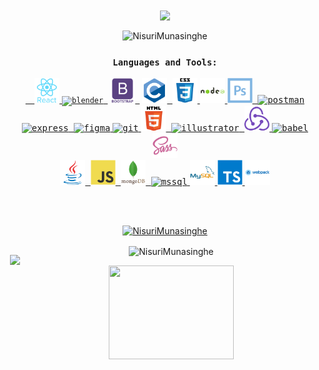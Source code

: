 

<!--
**NisuriMunasinghe/NisuriMunasinghe** is a ✨ _special_ ✨ repository because its `README.md` (this file) appears on your GitHub profile.

Here are some ideas to get you started:

- 🔭 I’m currently working on ...
- 🌱 I’m currently learning ...
- 👯 I’m looking to collaborate on ...
- 🤔 I’m looking for help with ...
- 💬 Ask me about ...
- 📫 How to reach me: ...
- 😄 Pronouns: ...
- ⚡ Fun fact: ...
<h1 align="center" style="color:blue;">Hi there 👋</h1>
<img src="https://cdn.dribbble.com/users/31818/screenshots/2091618/dribbb.gif" width="384" height="80"/>
<img src="https://cdn.dribbble.com/users/31818/screenshots/2091618/dribbb.gif" width="284" height="80"/>
<img src="https://cdn.dribbble.com/users/31818/screenshots/2091618/dribbb.gif" width="284" height="80"/>

<p style="float: left">&nbsp;<img align="center" src="https://github-readme-stats.vercel.app/api/top-langs/?username=NisuriMunasinghe&count_private=true&layout=compact&langs_count=10" /></p> 




[![Top Langs](https://github-readme-stats.vercel.app/api/top-langs/?username=NisuriMunasinghe)](https://github.com/NisuriMunasinghe/github-readme-stats)

-->






<div align="center" style="margin: auto; display: block" >
  <img align="center" src="https://capsule-render.vercel.app/api?animation=fadeIn&type=waving&color=gradient&height=180&section=header&text=Hi%20there!%20ヾ(＾-＾)ノ&desc=%20&fontSize=25&descSize=20&fontAlignY=30" />
  
  
  <p><img align="center" src="https://komarev.com/ghpvc/?username=NisuriMunasinghe&color=brightgreen" alt="NisuriMunasinghe" /></p>
  
  </div>
  
 <h3 align="center"><code>Languages and Tools:</code></h3>
<p align="center"> 
     <a href="https://reactjs.org/" target="_blank"><code>  <img src="https://raw.githubusercontent.com/devicons/devicon/master/icons/react/react-original-wordmark.svg" alt="react" width="40" height="40"/></code>  </a> 
  <a href="https://www.blender.org/" target="_blank"> <code ><img src="https://download.blender.org/branding/community/blender_community_badge_white.svg" alt="blender" width="40" height="40"/> </code></a> 
  <a href="https://getbootstrap.com" target="_blank"> <code><img src="https://raw.githubusercontent.com/devicons/devicon/master/icons/bootstrap/bootstrap-plain-wordmark.svg" alt="bootstrap" width="40" height="40"/> </code></a> 
  <a href="https://www.cprogramming.com/" target="_blank"> <kbd><img src="https://raw.githubusercontent.com/devicons/devicon/master/icons/c/c-original.svg" alt="c" width="40" height="40"/> </kbd></a> 
    <a href="https://www.w3schools.com/css/" target="_blank"><kbd> <img src="https://raw.githubusercontent.com/devicons/devicon/master/icons/css3/css3-original-wordmark.svg" alt="css3" width="40" height="40"/></kbd> 
       <a href="https://nodejs.org" target="_blank"> <kbd><img src="https://raw.githubusercontent.com/devicons/devicon/master/icons/nodejs/nodejs-original-wordmark.svg" alt="nodejs" width="40" height="40"/></kbd> </a>
  <a href="https://www.photoshop.com/en" target="_blank"><kbd> <img src="https://raw.githubusercontent.com/devicons/devicon/master/icons/photoshop/photoshop-line.svg" alt="photoshop" width="40" height="40"/> </kbd></a> 
  <a href="https://postman.com" target="_blank"> <kbd> <img src="https://www.vectorlogo.zone/logos/getpostman/getpostman-icon.svg" alt="postman" width="40" height="40"/></kbd>  </a> 
  <br>
</a> <a href="https://expressjs.com" target="_blank"> <kbd><img src="https://img2.pngio.com/express-js-png-5-png-image-expressjs-png-800_800.png" alt="express" width="40" height="40"/> </kbd></a> 
  <a href="https://www.figma.com/" target="_blank"> <kbd><img src="https://www.vectorlogo.zone/logos/figma/figma-icon.svg" alt="figma" width="40" height="40"/></kbd> </a>
  <a href="https://git-scm.com/" target="_blank"><kbd> <img src="https://www.vectorlogo.zone/logos/git-scm/git-scm-icon.svg" alt="git" width="40" height="40"/></kbd> </a>
  <a href="https://www.w3.org/html/" target="_blank"><kbd> <img src="https://raw.githubusercontent.com/devicons/devicon/master/icons/html5/html5-original-wordmark.svg" alt="html5" width="40" height="40"/> </kbd></a> 
  <a href="https://www.adobe.com/in/products/illustrator.html" target="_blank"><kbd> <img src="https://www.vectorlogo.zone/logos/adobe_illustrator/adobe_illustrator-icon.svg" alt="illustrator" width="40" height="40"/> </a></kbd>
   <a href="https://redux.js.org" target="_blank"> <kbd> <img src="https://raw.githubusercontent.com/devicons/devicon/master/icons/redux/redux-original.svg" alt="redux" width="40" height="40"/></kbd>  </a> 
   <a href="https://babeljs.io/" target="_blank"> <kbd ><img src="https://upload.wikimedia.org/wikipedia/commons/thumb/0/02/Babel_Logo.svg/1280px-Babel_Logo.svg.png" alt="babel" width="40" height="40"/> </kbd></a> 
   <a href="https://sass-lang.com" target="_blank"><kbd>  <img src="https://raw.githubusercontent.com/devicons/devicon/master/icons/sass/sass-original.svg" alt="sass" width="40" height="40"/> </kbd> </a> 
  <br>
  <a href="https://www.java.com" target="_blank"> <kbd><img src="https://raw.githubusercontent.com/devicons/devicon/master/icons/java/java-original.svg" alt="java" width="40" height="40"/> </kbd></a> 
  <a href="https://developer.mozilla.org/en-US/docs/Web/JavaScript" target="_blank"> <kbd><img src="https://raw.githubusercontent.com/devicons/devicon/master/icons/javascript/javascript-original.svg" alt="javascript" width="40" height="40"/> </kbd></a> 
  <a href="https://www.mongodb.com/" target="_blank"> <kbd><img src="https://raw.githubusercontent.com/devicons/devicon/master/icons/mongodb/mongodb-original-wordmark.svg" alt="mongodb" width="40" height="40"/> </kbd></a> 
  <a href="https://www.microsoft.com/en-us/sql-server" target="_blank"><kbd> <img src="https://brandslogos.com/wp-content/uploads/thumbs/microsoft-sql-server-logo-vector.svg" alt="mssql" width="40" height="40"/></kbd> </a> 
  <a href="https://www.mysql.com/" target="_blank"> <kbd><img src="https://raw.githubusercontent.com/devicons/devicon/master/icons/mysql/mysql-original-wordmark.svg" alt="mysql" width="40" height="40"/></kbd> </a>
   <a href="https://www.typescriptlang.org/" target="_blank"><kbd>  <img src="https://raw.githubusercontent.com/devicons/devicon/master/icons/typescript/typescript-original.svg" alt="typescript" width="40" height="40"/></kbd>  </a> 
  <a href="https://webpack.js.org" target="_blank"> <kbd> <img src="https://raw.githubusercontent.com/devicons/devicon/d00d0969292a6569d45b06d3f350f463a0107b0d/icons/webpack/webpack-original-wordmark.svg" alt="webpack" width="40" height="40"/></kbd>  </a> </p>
  <br>
    <br>
   

  

  
  

<p align="Center" > <a href="https://github.com/ryo-ma/github-profile-trophy"><img src="https://github-profile-trophy.vercel.app/?username=NisuriMunasinghe&&count_private=true&no-bg-true&theme=darkhub" alt="NisuriMunasinghe" /></a> </p>



<div align="center" style="margin: auto; display: block" >
  



<p style="float: left">&nbsp;<img align="center" src="https://github-readme-stats.vercel.app/api?username=NisuriMunasinghe&count_private=true&show_icons=true&locale=en&theme=chartreuse-dark"NisuriMunasinghe" /></p>

<p><img align="center" src="https://github-readme-streak-stats.herokuapp.com/?user=NisuriMunasinghe&theme=chartreuse-dark" alt="NisuriMunasinghe" /></p>



<img src="https://i.pinimg.com/originals/5c/dd/ad/5cddadeb5ed4d48a582cfeb328160826.gif" width="200" height="150"/>







<div/>
